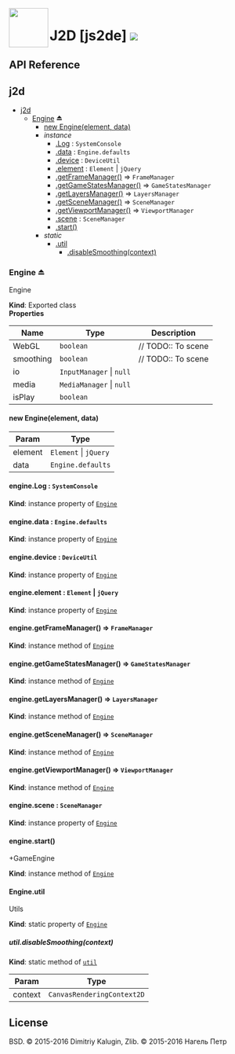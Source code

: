 <img src="https://github.com/fsggs/jquery.j2d/blob/0.2.0-dev/src/img/logo.png?raw=true" align="left" width="80"/>
<h1 align="left">J2D [js2de] <a href="https://www.versioneye.com/user/projects/56afa5f63d82b9003761dfc8">
    <img src="https://www.versioneye.com/user/projects/56afa5f63d82b9003761dfc8/badge.svg?style=flat"/></a></h1>


## API Reference

<a name="module_j2d"></a>

## j2d

* [j2d](#module_j2d)
    * [Engine](#exp_module_j2d--Engine) ⏏
        * [new Engine(element, data)](#new_module_j2d--Engine_new)
        * _instance_
            * [.Log](#module_j2d--Engine+Log) : <code>SystemConsole</code>
            * [.data](#module_j2d--Engine+data) : <code>Engine.defaults</code>
            * [.device](#module_j2d--Engine+device) : <code>DeviceUtil</code>
            * [.element](#module_j2d--Engine+element) : <code>Element</code> &#124; <code>jQuery</code>
            * [.getFrameManager()](#module_j2d--Engine+getFrameManager) ⇒ <code>FrameManager</code>
            * [.getGameStatesManager()](#module_j2d--Engine+getGameStatesManager) ⇒ <code>GameStatesManager</code>
            * [.getLayersManager()](#module_j2d--Engine+getLayersManager) ⇒ <code>LayersManager</code>
            * [.getSceneManager()](#module_j2d--Engine+getSceneManager) ⇒ <code>SceneManager</code>
            * [.getViewportManager()](#module_j2d--Engine+getViewportManager) ⇒ <code>ViewportManager</code>
            * [.scene](#module_j2d--Engine+scene) : <code>SceneManager</code>
            * [.start()](#module_j2d--Engine+start)
        * _static_
            * [.util](#module_j2d--Engine.util)
                * [.disableSmoothing(context)](#module_j2d--Engine.util.disableSmoothing)

<a name="exp_module_j2d--Engine"></a>

### Engine ⏏
Engine

**Kind**: Exported class  
**Properties**

| Name | Type | Description |
| --- | --- | --- |
| WebGL | <code>boolean</code> | // TODO:: To scene |
| smoothing | <code>boolean</code> | // TODO:: To scene |
| io | <code>InputManager</code> &#124; <code>null</code> |  |
| media | <code>MediaManager</code> &#124; <code>null</code> |  |
| isPlay | <code>boolean</code> |  |

<a name="new_module_j2d--Engine_new"></a>

#### new Engine(element, data)

| Param | Type |
| --- | --- |
| element | <code>Element</code> &#124; <code>jQuery</code> | 
| data | <code>Engine.defaults</code> | 

<a name="module_j2d--Engine+Log"></a>

#### engine.Log : <code>SystemConsole</code>
**Kind**: instance property of <code>[Engine](#exp_module_j2d--Engine)</code>  
<a name="module_j2d--Engine+data"></a>

#### engine.data : <code>Engine.defaults</code>
**Kind**: instance property of <code>[Engine](#exp_module_j2d--Engine)</code>  
<a name="module_j2d--Engine+device"></a>

#### engine.device : <code>DeviceUtil</code>
**Kind**: instance property of <code>[Engine](#exp_module_j2d--Engine)</code>  
<a name="module_j2d--Engine+element"></a>

#### engine.element : <code>Element</code> &#124; <code>jQuery</code>
**Kind**: instance property of <code>[Engine](#exp_module_j2d--Engine)</code>  
<a name="module_j2d--Engine+getFrameManager"></a>

#### engine.getFrameManager() ⇒ <code>FrameManager</code>
**Kind**: instance method of <code>[Engine](#exp_module_j2d--Engine)</code>  
<a name="module_j2d--Engine+getGameStatesManager"></a>

#### engine.getGameStatesManager() ⇒ <code>GameStatesManager</code>
**Kind**: instance method of <code>[Engine](#exp_module_j2d--Engine)</code>  
<a name="module_j2d--Engine+getLayersManager"></a>

#### engine.getLayersManager() ⇒ <code>LayersManager</code>
**Kind**: instance method of <code>[Engine](#exp_module_j2d--Engine)</code>  
<a name="module_j2d--Engine+getSceneManager"></a>

#### engine.getSceneManager() ⇒ <code>SceneManager</code>
**Kind**: instance method of <code>[Engine](#exp_module_j2d--Engine)</code>  
<a name="module_j2d--Engine+getViewportManager"></a>

#### engine.getViewportManager() ⇒ <code>ViewportManager</code>
**Kind**: instance method of <code>[Engine](#exp_module_j2d--Engine)</code>  
<a name="module_j2d--Engine+scene"></a>

#### engine.scene : <code>SceneManager</code>
**Kind**: instance property of <code>[Engine](#exp_module_j2d--Engine)</code>  
<a name="module_j2d--Engine+start"></a>

#### engine.start()
+GameEngine

**Kind**: instance method of <code>[Engine](#exp_module_j2d--Engine)</code>  
<a name="module_j2d--Engine.util"></a>

#### Engine.util
Utils

**Kind**: static property of <code>[Engine](#exp_module_j2d--Engine)</code>  
<a name="module_j2d--Engine.util.disableSmoothing"></a>

##### util.disableSmoothing(context)
**Kind**: static method of <code>[util](#module_j2d--Engine.util)</code>  

| Param | Type |
| --- | --- |
| context | <code>CanvasRenderingContext2D</code> | 


## License

BSD. © 2015-2016 Dimitriy Kalugin, Zlib. © 2015-2016 Нагель Петр

